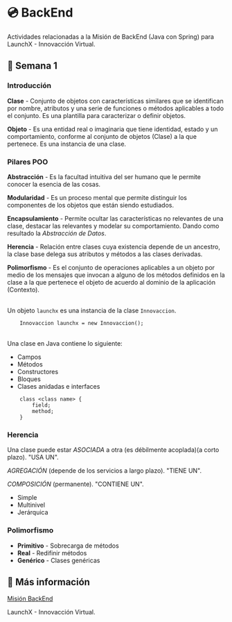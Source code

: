 # 💿 BackEnd

Actividades relacionadas a la Misión de BackEnd (Java con Spring) para LaunchX - 
Innovacción Virtual.

## 📖 Semana 1

### Introducción

**Clase** - Conjunto de objetos con características similares que se
identifican por nombre, atributos y una serie de funciones o métodos aplicables
a todo el conjunto. Es una plantilla para caracterizar o definir objetos.

**Objeto** - Es una entidad real o imaginaria que tiene identidad, estado y un
comportamiento, conforme al conjunto de objetos (Clase) a la que pertenece. Es
una instancia de una clase.

### Pilares POO

**Abstracción** - Es la facultad intuitiva del ser humano que le permite
conocer la esencia de las cosas.

**Modularidad** - Es un proceso mental que permite distinguir los componentes
de los objetos que están siendo estudiados.

**Encapsulamiento** - Permite ocultar las características no relevantes de una
clase, destacar las relevantes y modelar su comportamiento. Dando como
resultado la _Abstracción de Datos_.

**Herencia** - Relación entre clases cuya existencia depende de un ancestro, la
clase base delega sus atributos y métodos a las clases derivadas.

**Polimorfismo** - Es el conjunto de operaciones aplicables a un objeto por
medio de los mensajes que invocan a alguno de los métodos definidos en la clase
a la que pertenece el objeto de acuerdo al dominio de la aplicación (Contexto).
 
\
Un objeto ``launchx`` es una instancia de la clase ``Innovaccion``.

```
    Innovaccion launchx = new Innovaccion();
```

\
Una clase en Java contiene lo siguiente:

- Campos
- Métodos
- Constructores
- Bloques
- Clases anidadas e interfaces

```
    class <class name> {
        field;
        method;
    }
```

### Herencia

Una clase puede estar _ASOCIADA_ a otra (es débilmente acoplada)(a corto plazo).
"USA UN".

_AGREGACIÓN_ (depende de los servicios a largo plazo). "TIENE UN".

_COMPOSICIÓN_ (permanente). "CONTIENE UN".

- Simple
- Multinivel 
- Jerárquica

### Polimorfismo

- **Primitivo** - Sobrecarga de métodos
- **Real** - Redifinir métodos
- **Genérico** - Clases genéricas

## 🔗 Más información

[Misión BackEnd](https://github.com/LaunchX-InnovaccionVirtual/MissionJAVA)

LaunchX - Innovacción Virtual.